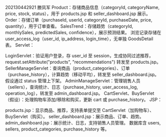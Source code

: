 202130442921 滕凤军
Product：存储商品信息（categoryId, categoryName, price, stock, status），用于 products.jsp 和 seller_dashboard.jsp 展示。
Order：存储订单（purchaseId, userId, categoryId, purchaseDate, price, quantity），用于订单查看。
SalesTrend：存储趋势（categoryId, monthlySales, predictedSales, confidence），展示预测结果。
浏览记录存储在 user_access_log（user_id, ip_address, login_time），无单独 GoodsDetail 表。
Servlet：

LoginServlet：验证用户登录，存 user_id 至 session，生成协同过滤推荐，request.setAttribute("products", "recommendations") 转发至 products.jsp。
SellerManageServlet：查询商品（product_categories）、订单（purchase_history），计算趋势（移动平均），转发至 seller_dashboard.jsp。假设通过 status 管理上下架。
AdminManageServlet：管理销售人员（sellers），查询统计、日志（purchase_history, user_access_log, operation_log），转发至 admin_dashboard.jsp。
CartServlet、BuyServlet（假设）：处理购物车添加/移除和购买，更新 cart 或 purchase_history。
JSP：

products.jsp：显示商品、推荐，支持表单提交至 CartServlet（加购物车）、BuyServlet（购买）。
seller_dashboard.jsp：展示商品、订单、趋势。
admin_dashboard.jsp：展示统计、日志，支持销售人员管理。
数据库含 users, sellers, product_categories, purchase_history 等。
